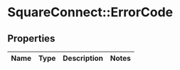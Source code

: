 # SquareConnect::ErrorCode

## Properties
Name | Type | Description | Notes
------------ | ------------- | ------------- | -------------



